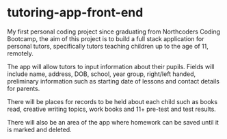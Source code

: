 # tutoring-app-front-end

My first personal coding project since graduating from Northcoders Coding Bootcamp, the aim of this project is to build a full stack application for personal tutors, specifically tutors teaching children up to the age of 11, remotely.

The app will allow tutors to input information about their pupils. Fields will include name, address, DOB, school, year group, right/left handed, preliminary information such as starting date of lessons and contact details for parents.

There will be places for records to be held about each child such as books read, creative writing topics, work books and 11+ pre-test and test results.

There will also be an area of the app where homework can be saved until it is marked and deleted.
